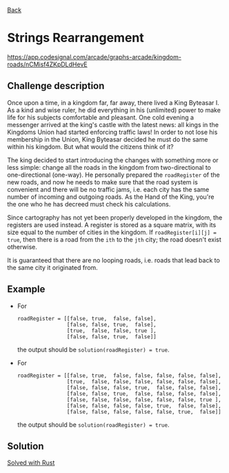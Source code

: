 [Back](../README.md)

# Strings Rearrangement

https://app.codesignal.com/arcade/graphs-arcade/kingdom-roads/nCMisf4ZKpDLdHevE

## Challenge description

Once upon a time, in a kingdom far, far away, there lived a King Byteasar I. As a kind and wise ruler, he did everything in his (unlimited) power to make life for his subjects comfortable and pleasant. One cold evening a messenger arrived at the king's castle with the latest news: all kings in the Kingdoms Union had started enforcing traffic laws! In order to not lose his membership in the Union, King Byteasar decided he must do the same within his kingdom. But what would the citizens think of it?

The king decided to start introducing the changes with something more or less simple: change all the roads in the kingdom from two-directional to one-directional (one-way). He personally prepared the `roadRegister` of the new roads, and now he needs to make sure that the road system is convenient and there will be no traffic jams, i.e. each city has the same number of incoming and outgoing roads. As the Hand of the King, you're the one who he has decreed must check his calculations.

Since cartography has not yet been properly developed in the kingdom, the registers are used instead. A register is stored as a square matrix, with its size equal to the number of cities in the kingdom. If `roadRegister[i][j] = true`, then there is a road from the `ith` to the `jth` city; the road doesn't exist otherwise.

It is guaranteed that there are no looping roads, i.e. roads that lead back to the same city it originated from.

## Example

* For 

    ```
    roadRegister = [[false, true,  false, false],
                    [false, false, true,  false],
                    [true,  false, false, true ],
                    [false, false, true,  false]]
    ```

    the output should be `solution(roadRegister) = true`.

* For

    ```
    roadRegister = [[false, true,  false, false, false, false, false],
                    [true,  false, false, false, false, false, false],
                    [false, false, false, true,  false, false, false],
                    [false, false, true,  false, false, false, false],
                    [false, false, false, false, false, false, true ],
                    [false, false, false, false, true,  false, false],
                    [false, false, false, false, false, true,  false]]
    ```

    the output should be `solution(roadRegister) = true`.

## Solution

[Solved with Rust](src/main.rs)
